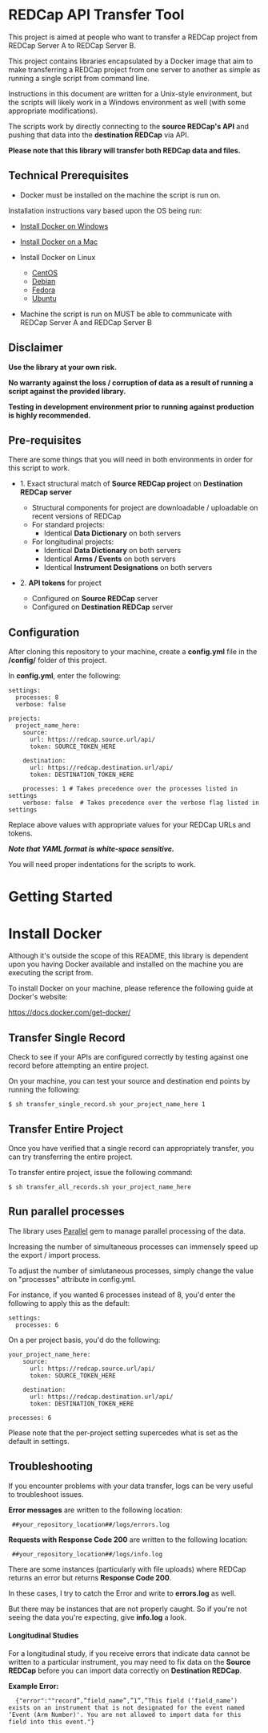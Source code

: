 # REDCap API Transfer Tool

This project is aimed at people who want to transfer a REDCap project from REDCap Server A to REDCap Server B.

This project contains libraries encapsulated by a Docker image that aim to make transferring a REDCap project from one server to another as simple as running a single script from command line.

Instructions in this document are written for a Unix-style environment, but the scripts will likely work in a Windows environment as well (with some appropriate modifications).

The scripts work by directly connecting to the **source REDCap's API** and pushing that data into the **destination REDCap** via API.

**Please note that this library will transfer both REDCap data and files.**

## Technical Prerequisites

- Docker must be installed on the machine the script is run on.  

Installation instructions vary based upon the OS being run:
   - [Install Docker on Windows](https://docs.docker.com/docker-for-windows/install/)
   - [Install Docker on a Mac](https://docs.docker.com/docker-for-mac/install/)
   - Install Docker on Linux
      - [CentOS](https://docs.docker.com/engine/install/centos/)
      - [Debian](https://docs.docker.com/engine/install/debian/)
      - [Fedora](https://docs.docker.com/engine/install/fedora/)
      - [Ubuntu](https://docs.docker.com/engine/install/ubuntu/)

- Machine the script is run on MUST be able to communicate with REDCap Server A and REDCap Server B

## Disclaimer

**Use the library at your own risk.**  

**No warranty against the loss / corruption of data as a result of running a script against the provided library.**

**Testing in development environment prior to running against production is highly recommended.**

## Pre-requisites

There are some things that you will need in both environments in order for this script to work.

* 1\. Exact structural match of **Source REDCap project** on **Destination REDCap server**
    * Structural components for project are downloadable / uploadable on recent versions of REDCap
    * For standard projects:
        * Identical  **Data Dictionary** on both servers
    * For longitudinal projects:
        * Identical  **Data Dictionary** on both servers
        * Identical **Arms / Events** on both servers
        * Identical **Instrument Designations** on both servers
    

* 2\. **API tokens** for project
  * Configured on **Source REDCap** server
  * Configured on **Destination REDCap** server 
        

## Configuration

After cloning this repository to your machine, create a **config.yml** file in the **/config/** folder of this project.

In **config.yml**, enter the following:

    settings:
      processes: 8
      verbose: false
    
    projects:
      project_name_here:
        source:
          url: https://redcap.source.url/api/
          token: SOURCE_TOKEN_HERE
    
        destination:
          url: https://redcap.destination.url/api/
          token: DESTINATION_TOKEN_HERE

        processes: 1 # Takes precedence over the processes listed in settings
        verbose: false  # Takes precedence over the verbose flag listed in settings
      
Replace above values with appropriate values for your REDCap URLs and tokens.          
    
**_Note that YAML format is white-space sensitive._**  

You will need proper indentations for the scripts to work.  

      
# Getting Started

# Install Docker

Although it's outside the scope of this README, this library is dependent upon you having Docker available and installed on the machine you are executing the script from.

To install Docker on your machine, please reference the following guide at Docker's website:

https://docs.docker.com/get-docker/

    
## Transfer Single Record

Check to see if your APIs are configured correctly by testing against one record before attempting an entire project.

On your machine, you can test your source and destination end points by running the following:

    $ sh transfer_single_record.sh your_project_name_here 1
    
## Transfer Entire Project
        
Once you have verified that a single record can appropriately transfer, you can try transferring the entire project.

To transfer entire project, issue the following command:

    $ sh transfer_all_records.sh your_project_name_here
   

## Run parallel processes

The library uses [Parallel](https://github.com/grosser/parallel) gem to manage parallel processing of the data.  

Increasing the number of simultaneous processes can immensely speed up the export / import process.

To adjust the number of simlutaneous processes, simply change the value on "processes" attribute in config.yml.

For instance, if you wanted 6 processes instead of 8, you'd enter the following to apply this as the default:

    settings:
      processes: 6

On a per project basis, you'd do the following:

    your_project_name_here:
        source:
          url: https://redcap.source.url/api/
          token: SOURCE_TOKEN_HERE
    
        destination:
          url: https://redcap.destination.url/api/
          token: DESTINATION_TOKEN_HERE

    processes: 6

Please note that the per-project setting supercedes what is set as the default in settings.

## Troubleshooting

If you encounter problems with your data transfer, logs can be very useful to troubleshoot issues.  

**Error messages** are written to the following location:

     ##your_repository_location##/logs/errors.log
     
**Requests with Response Code 200** are written to the following location:

     ##your_repository_location##/logs/info.log
     
There are some instances (particularly with file uploads) where REDCap returns an error but returns **Response Code 200**.  

In these cases, I try to catch the Error and write to **errors.log** as well.  

But there may be instances that are not properly caught.  So if you're not seeing the data you're expecting, give **info.log** a look.

#### Longitudinal Studies

For a longitudinal study, if you receive errors that indicate data cannot be written to a particular instrument, you may need to fix data on the **Source REDCap** before you can import data correctly on **Destination REDCap**.

**Example Error:**

      {"error":""record”,”field_name”,”1”,”This field (‘field_name’) exists on an instrument that is not designated for the event named ‘Event (Arm Number)'. You are not allowed to import data for this field into this event."}
